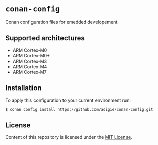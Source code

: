 # `conan-config`

Conan configuration files for emedded developement.

## Supported architectures
* ARM Cortex-M0
* ARM Cortex-M0+
* ARM Cortex-M3
* ARM Cortex-M4
* ARM Cortex-M7

## Installation
To apply this configuration to your current environment run:
```
$ conan config install https://github.com/adigie/conan-config.git
```

## License
Content of this repository is licensed under the [MIT License](https://github.com/adigie/conan-config/blob/master/LICENSE).
